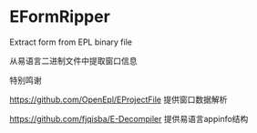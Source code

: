 # EFormRipper
Extract form from EPL binary file

从易语言二进制文件中提取窗口信息

特别鸣谢

https://github.com/OpenEpl/EProjectFile 提供窗口数据解析

https://github.com/fjqisba/E-Decompiler 提供易语言appinfo结构
